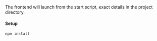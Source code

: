 The frontend will launch from the start script, exact details in the project directory.

#### Setup

```bash
npm install
```